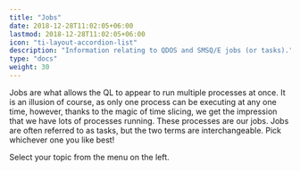 ```yaml
---
title: "Jobs"
date: 2018-12-28T11:02:05+06:00
lastmod: 2018-12-28T11:02:05+06:00
icon: "ti-layout-accordion-list"
description: "Information relating to QDOS and SMSQ/E jobs (or tasks)."
type: "docs"
weight: 30
---
```


Jobs are what allows the QL to appear to run multiple processes at once. It is an illusion of course, as only one process can be executing at any one time, however, thanks to the magic of time slicing, we get the impression that we have lots of processes running. These processes are our jobs. Jobs are often referred to as tasks, but the two terms are interchangeable. Pick whichever one you like best!

Select your topic from the menu on the left.
